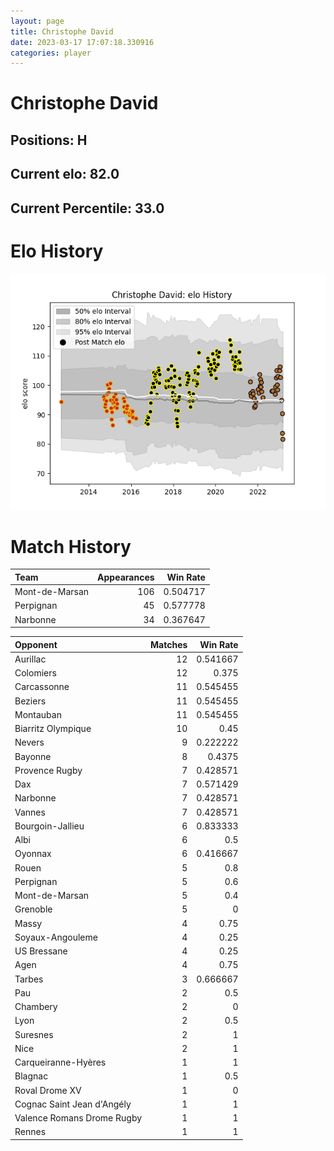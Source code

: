```yaml
---  
layout: page  
title: Christophe David  
date: 2023-03-17 17:07:18.330916  
categories: player  
---
```

# Christophe David

## Positions: H

## Current elo: 82.0

## Current Percentile: 33.0

# Elo History


![elo history](history_ChristopheDavid.png)
# Match History


| Team           |   Appearances |   Win Rate |
|:---------------|--------------:|-----------:|
| Mont-de-Marsan |           106 |   0.504717 |
| Perpignan      |            45 |   0.577778 |
| Narbonne       |            34 |   0.367647 |

| Opponent                   |   Matches |   Win Rate |
|:---------------------------|----------:|-----------:|
| Aurillac                   |        12 |   0.541667 |
| Colomiers                  |        12 |   0.375    |
| Carcassonne                |        11 |   0.545455 |
| Beziers                    |        11 |   0.545455 |
| Montauban                  |        11 |   0.545455 |
| Biarritz Olympique         |        10 |   0.45     |
| Nevers                     |         9 |   0.222222 |
| Bayonne                    |         8 |   0.4375   |
| Provence Rugby             |         7 |   0.428571 |
| Dax                        |         7 |   0.571429 |
| Narbonne                   |         7 |   0.428571 |
| Vannes                     |         7 |   0.428571 |
| Bourgoin-Jallieu           |         6 |   0.833333 |
| Albi                       |         6 |   0.5      |
| Oyonnax                    |         6 |   0.416667 |
| Rouen                      |         5 |   0.8      |
| Perpignan                  |         5 |   0.6      |
| Mont-de-Marsan             |         5 |   0.4      |
| Grenoble                   |         5 |   0        |
| Massy                      |         4 |   0.75     |
| Soyaux-Angouleme           |         4 |   0.25     |
| US Bressane                |         4 |   0.25     |
| Agen                       |         4 |   0.75     |
| Tarbes                     |         3 |   0.666667 |
| Pau                        |         2 |   0.5      |
| Chambery                   |         2 |   0        |
| Lyon                       |         2 |   0.5      |
| Suresnes                   |         2 |   1        |
| Nice                       |         2 |   1        |
| Carqueiranne-Hyères        |         1 |   1        |
| Blagnac                    |         1 |   0.5      |
| Roval Drome XV             |         1 |   0        |
| Cognac Saint Jean d'Angély |         1 |   1        |
| Valence Romans Drome Rugby |         1 |   1        |
| Rennes                     |         1 |   1        |